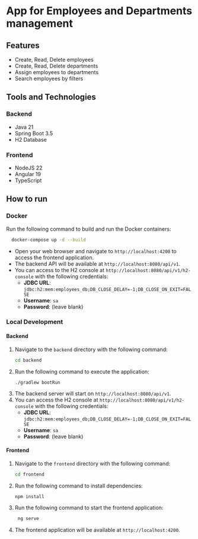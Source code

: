 # App for Employees and Departments management

## Features

- Create, Read, Delete employees
- Create, Read, Delete departments
- Assign employees to departments
- Search employees by filters

## Tools and Technologies

### Backend

- Java 21
- Spring Boot 3.5
- H2 Database

### Frontend

- NodeJS 22
- Angular 19
- TypeScript

## How to run

### Docker

Run the following command to build and run the Docker containers:

```bash
  docker-compose up -d --build
```

- Open your web browser and navigate to `http://localhost:4200` to access the frontend application.
- The backend API will be available at `http://localhost:8080/api/v1`.
- You can access to the H2 console at `http://localhost:8080/api/v1/h2-console` with the following credentials:
   - **JDBC URL**: `jdbc:h2:mem:employees_db;DB_CLOSE_DELAY=-1;DB_CLOSE_ON_EXIT=FALSE`
   - **Username**: `sa`
   - **Password**: (leave blank)

### Local Development

#### Backend

1. Navigate to the `backend` directory with the following command:
   ```bash
   cd backend
   ```
2. Run the following command to execute the application:
   ```bash
   ./gradlew bootRun
   ```
3. The backend server will start on `http://localhost:8080/api/v1`.
4. You can access the H2 console at `http://localhost:8080/api/v1/h2-console` with the following credentials:
   - **JDBC URL**: `jdbc:h2:mem:employees_db;DB_CLOSE_DELAY=-1;DB_CLOSE_ON_EXIT=FALSE`
   - **Username**: `sa`
   - **Password**: (leave blank)

#### Frontend

1. Navigate to the `frontend` directory with the following command:
   ```bash
   cd frontend
   ```
2. Run the following command to install dependencies:
   ```bash
   npm install
   ```
3. Run the following command to start the frontend application:
   ```bash
    ng serve
    ```
4. The frontend application will be available at `http://localhost:4200`.
